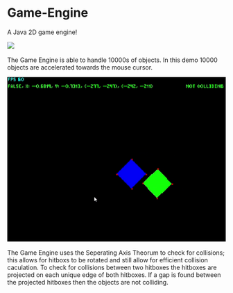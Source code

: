 # Game-Engine
A Java 2D game engine!

![](/Objects.gif)

The Game Engine is able to handle 10000s of objects. In this demo 10000 objects are accelerated towards the mouse cursor.

![](/Collision.gif)

The Game Engine uses the Seperating Axis Theorum to check for collisions; this allows for hitboxs to be rotated and still allow for efficient collision caculation. To check for collisions between two hitboxes the hitboxes are projected on each unique edge of both hitboxes. If a gap is found between the projected hitboxes then the objects are not colliding.


